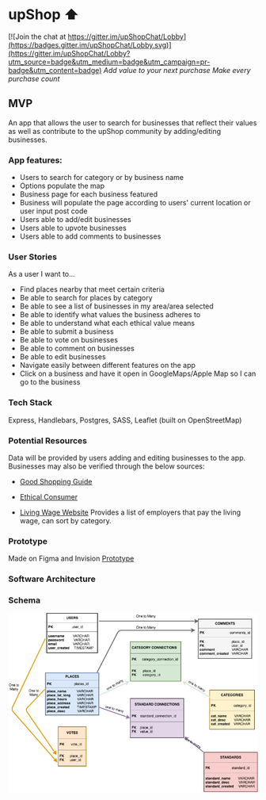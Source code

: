 
# upShop ⬆️
[![Join the chat at https://gitter.im/upShopChat/Lobby](https://badges.gitter.im/upShopChat/Lobby.svg)](https://gitter.im/upShopChat/Lobby?utm_source=badge&utm_medium=badge&utm_campaign=pr-badge&utm_content=badge)
_Add value to your next purchase_
_Make every purchase count_

## MVP
An app that allows the user to search for businesses that reflect their values as well as contribute to the upShop community by adding/editing businesses.

### App features:
- Users to search for category or by business name
- Options populate the map
- Business page for each business featured
- Business will populate the page according to users' current location or user input post code
- Users able to add/edit businesses
- Users able to upvote businesses
- Users able to add comments to businesses


### User Stories
As a user I want to...
- Find places nearby that meet certain criteria
- Be able to search for places by category
- Be able to see a list of businesses in my area/area selected
- Be able to identify what values the business adheres to
- Be able to understand what each ethical value means
- Be able to submit a business
- Be able to vote on businesses
- Be able to comment on businesses
- Be able to edit businesses
- Navigate easily between different features on the app
- Click on a business and have it open in GoogleMaps/Apple Map so I can go to the business

### Tech Stack
Express, Handlebars, Postgres, SASS, Leaflet (built on OpenStreetMap)

### Potential Resources
Data will be provided by users adding and editing businesses to the app.
Businesses may also be verified through the below sources:
- [Good Shopping Guide](http://www.thegoodshoppingguide.com/ethical-energy/)

- [Ethical Consumer](http://www.ethicalconsumer.org/)

- [Living Wage Website](https://www.livingwage.org.uk/accredited-living-wage-employers)
Provides a list of employers that pay the living wage, can sort by category.


### Prototype
Made on Figma and Invision
[Prototype](https://invis.io/P5F7LDVRU)

### Software Architecture
### Schema
![](public/assets/schema.png)

